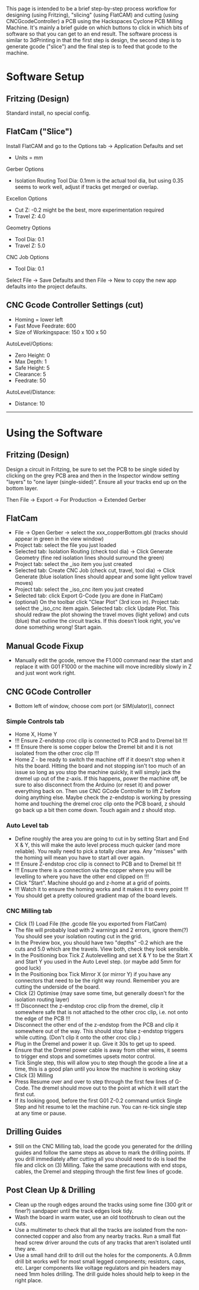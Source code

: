 This page is intended to be a brief step-by-step process workflow for designing (using Fritzing), "slicing" (using FlatCAM) and cutting (using CNCGcodeController) a PCB using the Hackspaces Cyclone PCB Milling Machine.  It's mainly a brief guide on which buttons to click in which bits of software so that you can get to an end result.  The software process is similar to 3dPrinting in that the first step is design, the second step is to generate gcode ("slice") and the final step is to feed that gcode to the machine.

# Software Setup

## Fritzing (Design)
Standard install, no special config.

## FlatCam ("Slice")
Install FlatCAM and go to the Options tab -> Application Defaults and set
* Units = mm

Gerber Options
* Isolation Routing Tool Dia: 0.1mm is the actual tool dia, but using 0.35 seems to work well, adjust if tracks get merged or overlap.

Excellon Options
* Cut Z: -0.2 might be the best, more experimentation required
* Travel Z: 4.0

Geometry Options 
* Tool Dia: 0.1
* Travel Z: 5.0

CNC Job Options 
* Tool Dia: 0.1

Select File -> Save Defaults and then File -> New to copy the new app defaults into the project defaults.

## CNC Gcode Controller Settings (cut)
* Homing = lower left
* Fast Move Feedrate: 600
* Size of Workingspace: 150 x 100 x 50

AutoLevel/Options:
* Zero Height: 0
* Max Depth: 1
* Safe Height: 5
* Clearance: 5
* Feedrate: 50

AutoLevel/Distance:
* Distance: 10


***

# Using the Software

## Fritzing (Design)
Design a circuit in Fritzing, be sure to set the PCB to be single sided by clicking on the grey PCB area and then in the Inspector window setting "layers" to "one layer (single-sided)".  Ensure all your tracks end up on the bottom layer.

Then File -> Export -> For Production -> Extended Gerber

## FlatCam
* File -> Open Gerber -> select the xxx_copperBottom.gbl (tracks should appear in green in the view window)
* Project tab: select the file you just loaded
* Selected tab: Isolation Routing (check tool dia) -> Click Generate Geometry (fine red isolation lines should surround the green)
* Project tab: select the _iso item you just created
* Selected tab: Create CNC Job (check cut, travel, tool dia) -> Click Generate (blue isolation lines should appear and some light yellow travel moves)
* Project tab: select the _iso_cnc item you just created
* Selected tab: click Export G-Code (you are done in FlatCam)
* (optional) On the toolbar click "Clear Plot" (3rd icon in). Project tab: select the _iso_cnc item again. Selected tab: click Update Plot.  This should redraw the plot showing the travel moves (light yellow) and cuts (blue) that outline the circuit tracks.  If this doesn't look right, you've done something wrong!  Start again.

## Manual Gcode Fixup
* Manually edit the gcode, remove the F1.000 command near the start and replace it with G01 F1000 or the machine will move incredibly slowly in Z and just wont work right.

## CNC GCode Controller
* Bottom left of window, choose com port (or SIM(ulator)), connect

### Simple Controls tab
* Home X, Home Y
* !!! Ensure Z-endstop croc clip is connected to PCB and to Dremel bit !!!
* !!! Ensure there is some copper below the Dremel bit and it is not isolated from the other croc clip !!!
* Home Z -  be ready to switch the machine off if it doesn't stop when it hits the board.  Hitting the board and not stopping isn't too much of an issue so long as you stop the machine quickly, it will simply jack the dremel up out of the z-axis.  If this happens, power the machine off, be sure to also disconnect from the Arduino (or reset it) and power everything back on.  Then use CNC GCode Controller to lift Z before doing anything else.  Maybe check the z-endstop is working by pressing home and touching the dremel croc clip onto the PCB board, z should go back up a bit then come down.  Touch again and z should stop.

### Auto Level tab
* Define roughly the area you are going to cut in by setting Start and End X & Y, this will make the auto level process much quicker (and more reliable).  You really need to pick a totally clear area.  Any "misses" with the homing will mean you have to start all over again.
* !!! Ensure Z-endstop croc clip is connect to PCB and to Dremel bit !!!
* !!! Ensure there is a connection via the copper where you will be levelling to where you have the other end clipped on !!!
* Click "Start".  Machine should go and z-home at a grid of points.
* !!! Watch it to ensure the homing works and it makes it to every point !!!
* You should get a pretty coloured gradient map of the board levels.

### CNC Milling tab
* Click (1) Load File (the .gcode file you exported from FlatCam)
* The file will probably load with 2 warnings and 2 errors, ignore them(?)  You should see your isolation routing cut in the grid.
* In the Preview box, you should have two "depths" -0.2 which are the cuts and 5.0 which are the travels.  View both, check they look sensible.
* In the Positioning box Tick Z Autolevelling and set X & Y to be the Start X and Start Y you used in the Auto Level step.  (or maybe add 5mm for good luck)
* In the Positioning box Tick Mirror X (or mirror Y) if you have any connectors that need to be the right way round.  Remember you are cutting the underside of the board.
* Click (2) Optimise (may save some time, but generally doesn't for the isolation routing layer)
* !!! Disconnect the z-endstop croc clip from the dremel, clip it somewhere safe that is not attached to the other croc clip, i.e. not onto the edge of the PCB !!!
* Disconnect the other end of the z-endstop from the PCB and clip it somewhere out of the way.  This should stop false z-endstop triggers while cutting.  (Don't clip it onto the other croc clip.)
* Plug in the Dremel and power it up.  Give it 30s to get up to speed.
* Ensure that the Dremel power cable is away from other wires, it seems to trigger end stops and sometimes upsets motor control.
* Tick Single step, this will allow you to step though the gcode a line at a time, this is a good plan until you know the machine is working okay
* Click (3) Milling
* Press Resume over and over to step through the first few lines of G-Code.  The dremel should move out to the point at which it will start the first cut.
* If its looking good, before the first G01 Z-0.2 command untick Single Step and hit resume to let the machine run.  You can re-tick single step at any time or pause.

## Drilling Guides
* Still on the CNC Milling tab, load the gcode you generated for the drilling guides and follow the same steps as above to mark the drilling points.  If you drill immediately after cutting all you should need to do is load the file and click on (3) Milling.  Take the same precautions with end stops, cables, the Dremel and stepping through the first few lines of gcode.


## Post Clean Up & Drilling
* Clean up the rough edges around the tracks using some fine (300 grit or finer?) sandpaper until the track edges look tidy.
* Wash the board in warm water, use an old toothbrush to clean out the cuts.
* Use a multimeter to check that all the tracks are isolated from the non-connected copper and also from any nearby tracks.  Run a small flat head screw driver around the cuts of any tracks that aren't isolated until they are.
* Use a small hand drill to drill out the holes for the components.  A 0.8mm drill bit works well for most small legged components; resistors, caps, etc.  Larger components like voltage regulators and pin headers may need 1mm holes drilling.  The drill guide holes should help to keep in the right place.